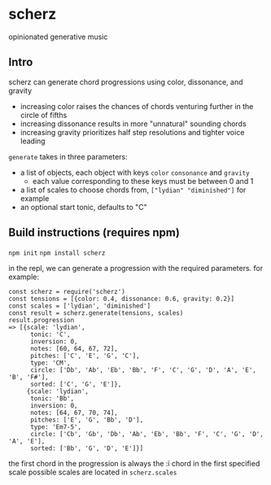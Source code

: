 # scherz
opinionated generative music

## Intro

scherz can generate chord progressions using color, dissonance, and gravity
-  increasing color raises the chances of chords venturing further in the circle of fifths
-  increasing dissonance results in more "unnatural" sounding chords
-  increasing gravity prioritizes half step resolutions and tighter voice leading

`generate` takes in three parameters:
  - a list of objects, each object with keys `color` `consonance` and `gravity`
    - each value corresponding to these keys must be between 0 and 1
  - a list of scales to choose chords from, `["lydian" "diminished"]` for example
  - an optional start tonic, defaults to "C"
  
## Build instructions (requires npm)
  `npm init`
  `npm install scherz`
  
in the repl, we can generate a progression with the required parameters.  for example:
  
  ```
  const scherz = require('scherz')
  const tensions = [{color: 0.4, dissonance: 0.6, gravity: 0.2}]
  const scales = ['lydian', 'diminished']
  const result = scherz.generate(tensions, scales)
  result.progression
  => [{scale: 'lydian',
        tonic: 'C',
        inversion: 0,
        notes: [60, 64, 67, 72],
        pitches: ['C', 'E', 'G', 'C'],
        type: 'CM',
        circle: ['Db', 'Ab', 'Eb', 'Bb', 'F', 'C', 'G', 'D', 'A', 'E', 'B', 'F#'],
        sorted: ['C', 'G', 'E']},
       {scale: 'lydian',
        tonic: 'Bb',
        inversion: 0,
        notes: [64, 67, 70, 74],
        pitches: ['E', 'G', 'Bb', 'D'],
        type: 'Em7-5',
        circle: ['Cb', 'Gb', 'Db', 'Ab', 'Eb', 'Bb', 'F', 'C', 'G', 'D', 'A', 'E'],
        sorted: ['Bb', 'G', 'D', 'E']}]
  ```

the first chord in the progression is always the :i chord in the first specified scale
possible scales are located in `scherz.scales`

